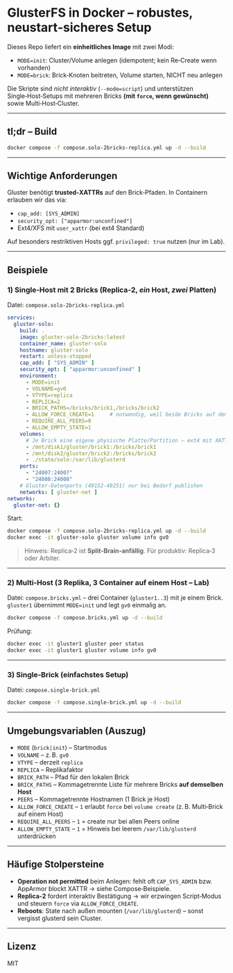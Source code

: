 # GlusterFS in Docker – robustes, neustart‑sicheres Setup

Dieses Repo liefert ein **einheitliches Image** mit zwei Modi:
- `MODE=init`: Cluster/Volume anlegen (idempotent; kein Re‑Create wenn vorhanden)
- `MODE=brick`: Brick‑Knoten beitreten, Volume starten, NICHT neu anlegen

Die Skripte sind *nicht interaktiv* (`--mode=script`) und unterstützen Single‑Host‑Setups
mit mehreren Bricks **(mit `force`, wenn gewünscht)** sowie Multi‑Host‑Cluster.

---

## tl;dr – Build
```bash
docker compose -f compose.solo-2bricks-replica.yml up -d --build
```

---

## Wichtige Anforderungen
Gluster benötigt **trusted‑XATTRs** auf den Brick‑Pfaden. In Containern erlauben wir das via:
- `cap_add: [SYS_ADMIN]`
- `security_opt: ["apparmor:unconfined"]`
- Ext4/XFS mit `user_xattr` (bei ext4 Standard)

Auf besonders restriktiven Hosts ggf. `privileged: true` nutzen (nur im Lab).

---

## Beispiele

### 1) Single‑Host mit **2 Bricks** (Replica‑2, *ein* Host, *zwei* Platten)
Datei: `compose.solo-2bricks-replica.yml`

```yaml
services:
  gluster-solo:
    build: .
    image: gluster-solo-2bricks:latest
    container_name: gluster-solo
    hostname: gluster-solo
    restart: unless-stopped
    cap_add: [ "SYS_ADMIN" ]
    security_opt: [ "apparmor:unconfined" ]
    environment:
      - MODE=init
      - VOLNAME=gv0
      - VTYPE=replica
      - REPLICA=2
      - BRICK_PATHS=/bricks/brick1,/bricks/brick2
      - ALLOW_FORCE_CREATE=1     # notwendig, weil beide Bricks auf demselben Host liegen
      - REQUIRE_ALL_PEERS=0
      - ALLOW_EMPTY_STATE=1
    volumes:
      # Je Brick eine eigene physische Platte/Partition – ext4 mit XATTR
      - /mnt/disk1/gluster/brick1:/bricks/brick1
      - /mnt/disk2/gluster/brick2:/bricks/brick2
      - ./state/solo:/var/lib/glusterd
    ports:
      - "24007:24007"
      - "24008:24008"
    # Gluster-Datenports (49152-49251) nur bei Bedarf publishen
    networks: [ gluster-net ]
networks:
  gluster-net: {}
```

Start:
```bash
docker compose -f compose.solo-2bricks-replica.yml up -d --build
docker exec -it gluster-solo gluster volume info gv0
```

> Hinweis: Replica‑2 ist **Split‑Brain‑anfällig**. Für produktiv: Replica‑3 oder Arbiter.

---

### 2) Multi‑Host (3 Replika, 3 Container auf einem Host – Lab)
Datei: `compose.bricks.yml` – drei Container (`gluster1..3`) mit je einem Brick.
`gluster1` übernimmt `MODE=init` und legt `gv0` einmalig an.

```bash
docker compose -f compose.bricks.yml up -d --build
```

Prüfung:
```bash
docker exec -it gluster1 gluster peer status
docker exec -it gluster1 gluster volume info gv0
```

---

### 3) Single‑Brick (einfachstes Setup)
Datei: `compose.single-brick.yml`

```bash
docker compose -f compose.single-brick.yml up -d --build
```

---

## Umgebungsvariablen (Auszug)
- `MODE` (`brick|init`) – Startmodus
- `VOLNAME` – z. B. `gv0`
- `VTYPE` – derzeit `replica`
- `REPLICA` – Replikafaktor
- `BRICK_PATH` – Pfad für den lokalen Brick
- `BRICK_PATHS` – Kommagetrennte Liste für mehrere Bricks **auf demselben Host**
- `PEERS` – Kommagetrennte Hostnamen (1 Brick je Host)
- `ALLOW_FORCE_CREATE` – `1` erlaubt `force` bei `volume create` (z. B. Multi‑Brick auf einem Host)
- `REQUIRE_ALL_PEERS` – `1` = create nur bei allen Peers online
- `ALLOW_EMPTY_STATE` – `1` = Hinweis bei leerem `/var/lib/glusterd` unterdrücken

---

## Häufige Stolpersteine
- **Operation not permitted** beim Anlegen: fehlt oft `CAP_SYS_ADMIN` bzw. AppArmor blockt XATTR → siehe Compose‑Beispiele.
- **Replica‑2** fordert interaktiv Bestätigung → wir erzwingen Script‑Modus und steuern `force` via `ALLOW_FORCE_CREATE`.
- **Reboots**: State nach außen mounten (`/var/lib/glusterd`) – sonst vergisst glusterd sein Cluster.

---

## Lizenz
MIT

